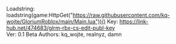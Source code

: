 Loadstring: loadstring(game:HttpGet("https://raw.githubusercontent.com/kq-wojte/GloriumRoblox/main/Main.lua"))()
Key: https://link-hub.net/474683/glrm-rbx-cs-edit-publ-key </br>
Ver: 0.1 Beta
Authors: kq_wojte, realnyz, damn